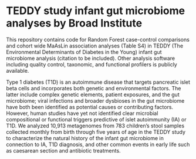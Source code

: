 # TEDDY study infant gut microbiome analyses by Broad Institute

This repository contains code for Random Forest case-control comparisons and cohort wide MaAsLin association analyses (Table S4) in TEDDY (The Environmental Determinants of Diabetes in the Young) infant gut microbiome analysis (citation to be included). Other analysis software including quality control, taxonomic, and functional profilers is publicly available.

Type 1 diabetes (T1D) is an autoimmune disease that targets pancreatic islet beta cells and incorporates both genetic and environmental factors. The latter include complex genetic elements, patient exposures, and the gut microbiome; viral infections and broader dysbioses in the gut microbiome have both been identified as potential causes or contributing factors. However, human studies have yet not identified clear microbial compositional or functional triggers predictive of islet autoimmunity (IA) or T1D. We analyzed 10,913 metagenomes from 783 children’s stool samples collected monthly from birth through five years of age in the TEDDY study to characterize the natural history of the infant gut microbiome in connection to IA, T1D diagnosis, and other common events in early life such as caesarean section and antibiotic treatments. 
